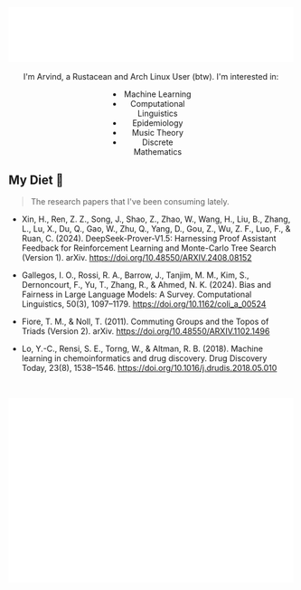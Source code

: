 <p align="center"><img src="./header.svg" /></p>

<p align="center" style="text-align: center;">
I'm Arvind, a Rustacean and Arch Linux User (btw). I'm interested in:
<ul style="width: 25%; margin-left: auto; margin-right: auto; text-align: center;">
  <li> Machine Learning </li>
  <li>Computational Linguistics</li>
  <li>Epidemiology</li>
  <li>Music Theory</li>
  <li>Discrete Mathematics</li>
</ul>
</p>


## My Diet 🍔
> The research papers that I've been consuming lately.

<!-- BEGIN CITE -->
- Xin, H., Ren, Z. Z., Song, J., Shao, Z., Zhao, W., Wang, H., Liu, B., Zhang, L., Lu, X., Du, Q., Gao, W., Zhu, Q., Yang, D., Gou, Z., Wu, Z. F., Luo, F., & Ruan, C. (2024). DeepSeek-Prover-V1.5: Harnessing Proof Assistant Feedback for Reinforcement Learning and Monte-Carlo Tree Search (Version 1). arXiv. https://doi.org/10.48550/ARXIV.2408.08152

- Gallegos, I. O., Rossi, R. A., Barrow, J., Tanjim, M. M., Kim, S., Dernoncourt, F., Yu, T., Zhang, R., & Ahmed, N. K. (2024). Bias and Fairness in Large Language Models: A Survey. Computational Linguistics, 50(3), 1097–1179. https://doi.org/10.1162/coli_a_00524

- Fiore, T. M., & Noll, T. (2011). Commuting Groups and the Topos of Triads (Version 2). arXiv. https://doi.org/10.48550/ARXIV.1102.1496

- Lo, Y.-C., Rensi, S. E., Torng, W., & Altman, R. B. (2018). Machine learning in chemoinformatics and drug discovery. Drug Discovery Today, 23(8), 1538–1546. https://doi.org/10.1016/j.drudis.2018.05.010

<!-- END CITE -->

<br/>
<p align="center">
  <img src="./iso_calendar.svg">
</p>